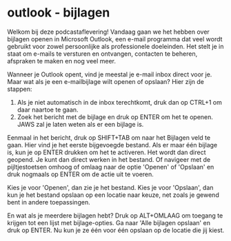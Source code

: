 # outlook - bijlagen

Welkom bij deze podcastaflevering! Vandaag gaan we het hebben over bijlagen openen in Microsoft Outlook, een e-mail programma dat veel wordt gebruikt voor zowel persoonlijke als professionele doeleinden. Het stelt je in staat om e-mails te versturen en ontvangen, contacten te beheren, afspraken te maken en nog veel meer.

Wanneer je Outlook opent, vind je meestal je e-mail inbox direct voor je. Maar wat als je een e-mailbijlage wilt openen of opslaan? Hier zijn de stappen:

1. Als je niet automatisch in de inbox terechtkomt, druk dan op CTRL+1 om daar naartoe te gaan.
2. Zoek het bericht met de bijlage en druk op ENTER om het te openen. JAWS zal je laten weten als er een bijlage is.

Eenmaal in het bericht, druk op SHIFT+TAB om naar het Bijlagen veld te gaan. Hier vind je het eerste bijgevoegde bestand. Als er maar één bijlage is, kun je op ENTER drukken om het te activeren. Het wordt dan direct geopend. Je kunt dan direct werken in het bestand.
Of navigeer met de pijltjestoetsen omhoog of omlaag naar de optie 'Openen' of 'Opslaan' en druk nogmaals op ENTER om de actie uit te voeren.

Kies je voor 'Openen', dan zie je het bestand. Kies je voor 'Opslaan', dan kun je het bestand opslaan op een locatie naar keuze, net zoals je gewend bent in andere toepassingen.

En wat als je meerdere bijlagen hebt? Druk op ALT+OMLAAG om toegang te krijgen tot een lijst met bijlage-opties. Ga naar 'Alle bijlagen opslaan' en druk op ENTER. Nu kun je ze één voor één opslaan op de locatie die jij kiest.





